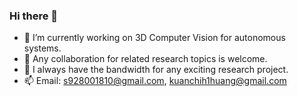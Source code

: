 ### Hi there 👋

- 🔭 I’m currently working on 3D Computer Vision for autonomous systems.
- 🌱 Any collaboration for related research topics is welcome.
- 👯 I always have the bandwidth for any exciting research project.
- 📫 Email: s928001810@gmail.com, kuanchih1huang@gmail.com

<!--
**KuanchihHuang/KuanchihHuang** is a ✨ _special_ ✨ repository because its `README.md` (this file) appears on your GitHub profile.

Here are some ideas to get you started:

- 🔭 I’m currently working on ...
- 🌱 I’m currently learning ...
- 👯 I’m looking to collaborate on ...
- 🤔 I’m looking for help with ...
- 💬 Ask me about ...
- 📫 How to reach me: ...
- 😄 Pronouns: ...
- ⚡ Fun fact: ...
-->
